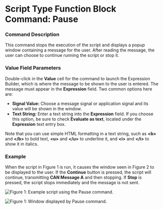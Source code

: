 # Script Type Function Block Command: Pause

### Command Description

This command stops the execution of the script and displays a popup window containing a message for the user. After reading the message, the user can choose to continue running the script or stop it.

### Value Field Parameters

Double-click in the **Value** cell for the command to launch the Expression Builder, which is where the message to be shown to the user is entered. The message must appear in the **Expression** field. Two common options here are:

* **Signal Value:** Choose a message signal or application signal and its value will be shown in the window.
* **Text String:** Enter a text string into the **Expression** field. If you choose this option, be sure to check **Evaluate as text**, located under the **Expression** text entry box.

Note that you can use simple HTML formatting in a text string, such as **\<b>** and **\</b>** to bold text, **\<u>** and **\</u>** to underline it, and **\<i>** and **\</i>** to show it in italics.

### Example

When the script in Figure 1 is run, it causes the window seen in Figure 2 to be displayed to the user. If the **Continue** button is pressed, the script will continue, transmitting **CAN Message A** and then stopping. If **Stop** is pressed, the script stops immediately and the message is not sent.

![Figure 1: Example script using the Pause command.](../../../../../.gitbook/assets/fb\_pause\_1.gif)

![Figure 1: Window displayed by Pause command.](../../../../../.gitbook/assets/fb\_pause\_2.gif)
